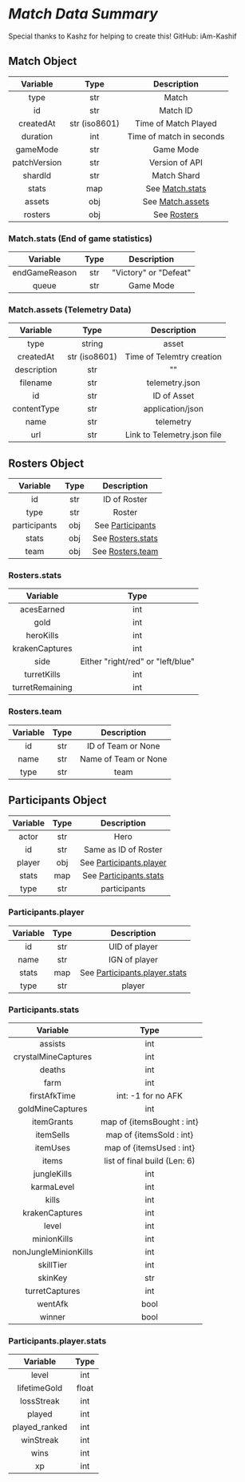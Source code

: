 # ***Match Data Summary***

Special thanks to Kashz for helping to create this! GitHub: iAm-Kashif

## **Match Object**

| Variable | Type | Description |
| :---: | :---: | :---: |
| type | str | Match |
| id | str | Match ID |
| createdAt | str (iso8601) | Time of Match Played |
| duration | int | Time of match in seconds |
| gameMode | str | Game Mode |
| patchVersion | str | Version of API |
| shardId | str | Match Shard |
| stats | map | See [Match.stats](#1) |
| assets | obj | See [Match.assets](#2)  |
| rosters | obj | See [Rosters](#3) |

### <a name="1"></a> **Match.stats** **(End of game statistics)**

| Variable | Type | Description |
| :---: | :---: |:---: |
| endGameReason | str | "Victory" or "Defeat" |
| queue | str | Game Mode |

### <a name="2"></a> **Match.assets** **(Telemetry Data)**

| Variable | Type | Description |
| :---: | :---: |:---: |
| type | string | asset |
| createdAt | str (iso8601) | Time of Telemtry creation
| description | str | "" |
| filename | str | telemetry.json |
| id | str | ID of Asset |
| contentType | str | application/json |
| name | str | telemetry |
| url | str | Link to Telemetry.json file |

## <a name="3"></a> **Rosters Object**

| Variable | Type | Description |
| :---: | :---: | :---: |
| id | str | ID of Roster |
| type | str | Roster
| participants | obj | See [Participants](#4) |
| stats | obj | See [Rosters.stats](#5) |
| team | obj | See [Rosters.team](#6) |

### <a name="5"></a>**Rosters.stats**
| Variable | Type |
| :---: | :---: |
| acesEarned | int |
| gold | int |
| heroKills | int |
| krakenCaptures | int |
| side | Either "right/red" or "left/blue" |
| turretKills | int |
| turretRemaining | int |

### <a name="6"></a>**Rosters.team**
| Variable | Type | Description 
| :---: | :---: | :---: |
| id | str | ID of Team or None |
| name | str | Name of Team or None |
| type | str | team |

## <a name="4"></a>**Participants Object**

| Variable | Type | Description |
| :---: | :---: | :---: |
| actor | str | Hero |
| id | str | Same as ID of Roster |
| player | obj |See [Participants.player](#7)|
| stats | map |See [Participants.stats](#8) |
| type | str | participants |

### <a name="7"></a>**Participants.player**

| Variable | Type |Description |
| :---: | :---: | :---: |
| id | str | UID of player |
| name | str | IGN of player |
| stats | map | See [Participants.player.stats](#9) |
| type | str | player |

### <a name="8"></a>**Participants.stats**

| Variable |Type |
| :---: | :---: |
| assists | int |
| crystalMineCaptures | int |
| deaths | int |
| farm | int |
| firstAfkTime | int: -1 for no AFK |
| goldMineCaptures | int |
| itemGrants | map of {itemsBought : int} |
| itemSells | map of {itemsSold : int} |
| itemUses | map of {itemsUsed : int} |
| items | list of final build (Len: 6) |
| jungleKills | int |
| karmaLevel | int |
| kills | int |
| krakenCaptures | int |
| level | int |
| minionKills | int |
| nonJungleMinionKills | int |
| skillTier | int |
| skinKey | str |
| turretCaptures | int |
| wentAfk | bool |
| winner | bool |

### <a name="9"></a> **Participants.player.stats**

| Variable | Type | 
| :---: | :---: | 
| level | int |
| lifetimeGold | float |
| lossStreak | int |
| played | int |
| played\_ranked | int |
| winStreak | int |
| wins | int |
| xp | int |
